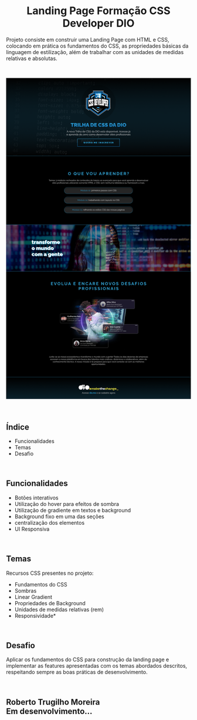 <h1 align="center"> <b>Landing Page Formação CSS Developer DIO</b></h1>

Projeto consiste em construir uma Landing Page com HTML e CSS, colocando em prática os fundamentos do CSS, as propriedades básicas da linguagem de estilização, além de trabalhar com as unidades de medidas relativas e absolutas.

<br>

![Screen](./assets/imagem/screen.png)

<br>

##  **Índice**
-  Funcionalidades
-  Temas
-  Desafio


<br>

##  **Funcionalidades**

- Botões interativos
- Utilização do hover para efeitos de sombra
- Utilização de gradiente em textos e background
- Background fixo em uma das seções
- centralização dos elementos
- UI Responsiva

<br>

##  **Temas**

Recursos CSS presentes no projeto:

- Fundamentos do CSS
- Sombras
- Linear Gradient
- Propriedades de Background
- Unidades de medidas relativas (rem)
- Responsividade*

<br>

##  **Desafio**
Aplicar os fundamentos do CSS para construção da landing page e implementar as features apresentadas com os temas abordados descritos, respeitando sempre as boas práticas de desenvolvimento.

<br>

## Roberto Trugilho Moreira<br>Em desenvolvimento...
